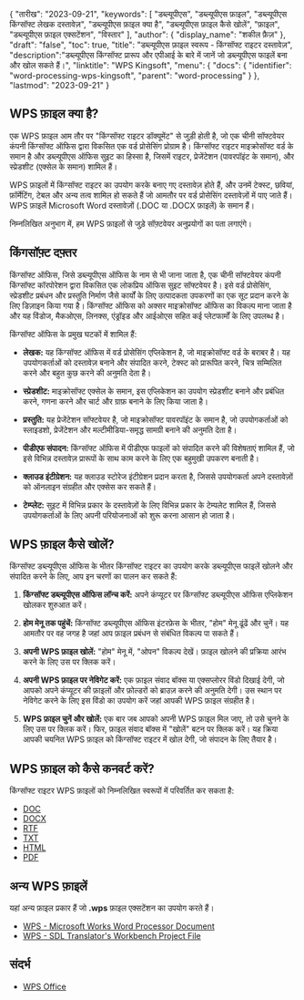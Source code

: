 {
"तारीख": "2023-09-21",
  "keywords": [
"डब्ल्यूपीएस",
"डब्ल्यूपीएस फ़ाइल",
"डब्ल्यूपीएस किंग्सॉफ्ट लेखक दस्तावेज़",
"डब्ल्यूपीएस फ़ाइल क्या है",
"डब्ल्यूपीएस फ़ाइल कैसे खोलें",
"फ़ाइल",
"डब्ल्यूपीएस फ़ाइल एक्सटेंशन",
"विस्तार"
],
  "author": {
"display_name": "शकील फ़ैज़"
},
"draft": "false",
"toc": true,
"title": "डब्ल्यूपीएस फ़ाइल स्वरूप - किंग्सॉफ्ट राइटर दस्तावेज़",
  "description":"डब्ल्यूपीएस किंग्सॉफ्ट प्रारूप और एपीआई के बारे में जानें जो डब्ल्यूपीएस फाइलें बना और खोल सकते हैं।",
"linktitle": "WPS Kingsoft",
  "menu": {
    "docs": {
      "identifier": "word-processing-wps-kingsoft",
"parent": "word-processing"
}
},
"lastmod": "2023-09-21"
}

## WPS फ़ाइल क्या है?

एक WPS फ़ाइल आम तौर पर "किंग्सॉफ्ट राइटर डॉक्यूमेंट" से जुड़ी होती है, जो एक चीनी सॉफ्टवेयर कंपनी किंग्सॉफ्ट ऑफिस द्वारा विकसित एक वर्ड प्रोसेसिंग प्रोग्राम है। किंग्सॉफ्ट राइटर माइक्रोसॉफ्ट वर्ड के समान है और डब्ल्यूपीएस ऑफिस सुइट का हिस्सा है, जिसमें राइटर, प्रेजेंटेशन (पावरपॉइंट के समान), और स्प्रेडशीट (एक्सेल के समान) शामिल हैं।

WPS फ़ाइलों में किंग्सॉफ्ट राइटर का उपयोग करके बनाए गए दस्तावेज़ होते हैं, और उनमें टेक्स्ट, छवियां, फ़ॉर्मेटिंग, टेबल और अन्य तत्व शामिल हो सकते हैं जो आमतौर पर वर्ड प्रोसेसिंग दस्तावेज़ों में पाए जाते हैं। WPS फ़ाइलें Microsoft Word दस्तावेज़ों (.DOC या .DOCX फ़ाइलें) के समान हैं।

निम्नलिखित अनुभाग में, हम WPS फ़ाइलों से जुड़े सॉफ़्टवेयर अनुप्रयोगों का पता लगाएंगे।

## किंगसॉफ़्ट दफ़्तर

किंग्सॉफ्ट ऑफिस, जिसे डब्ल्यूपीएस ऑफिस के नाम से भी जाना जाता है, एक चीनी सॉफ्टवेयर कंपनी किंग्सॉफ्ट कॉरपोरेशन द्वारा विकसित एक लोकप्रिय ऑफिस सुइट सॉफ्टवेयर है। इसे वर्ड प्रोसेसिंग, स्प्रेडशीट प्रबंधन और प्रस्तुति निर्माण जैसे कार्यों के लिए उत्पादकता उपकरणों का एक सूट प्रदान करने के लिए डिज़ाइन किया गया है। किंग्सॉफ्ट ऑफिस को अक्सर माइक्रोसॉफ्ट ऑफिस का विकल्प माना जाता है और यह विंडोज, मैकओएस, लिनक्स, एंड्रॉइड और आईओएस सहित कई प्लेटफार्मों के लिए उपलब्ध है।

किंग्सॉफ्ट ऑफिस के प्रमुख घटकों में शामिल हैं:

- **लेखक:** यह किंग्सॉफ्ट ऑफिस में वर्ड प्रोसेसिंग एप्लिकेशन है, जो माइक्रोसॉफ्ट वर्ड के बराबर है। यह उपयोगकर्ताओं को दस्तावेज़ बनाने और संपादित करने, टेक्स्ट को प्रारूपित करने, चित्र सम्मिलित करने और बहुत कुछ करने की अनुमति देता है।

- **स्प्रेडशीट:** माइक्रोसॉफ्ट एक्सेल के समान, इस एप्लिकेशन का उपयोग स्प्रेडशीट बनाने और प्रबंधित करने, गणना करने और चार्ट और ग्राफ़ बनाने के लिए किया जाता है।

- **प्रस्तुति:** यह प्रेजेंटेशन सॉफ्टवेयर है, जो माइक्रोसॉफ्ट पावरपॉइंट के समान है, जो उपयोगकर्ताओं को स्लाइडशो, प्रेजेंटेशन और मल्टीमीडिया-समृद्ध सामग्री बनाने की अनुमति देता है।

- **पीडीएफ संपादन:** किंग्सॉफ्ट ऑफिस में पीडीएफ फाइलों को संपादित करने की विशेषताएं शामिल हैं, जो इसे विभिन्न दस्तावेज़ प्रारूपों के साथ काम करने के लिए एक बहुमुखी उपकरण बनाती है।

- **क्लाउड इंटीग्रेशन:** यह क्लाउड स्टोरेज इंटीग्रेशन प्रदान करता है, जिससे उपयोगकर्ता अपने दस्तावेज़ों को ऑनलाइन संग्रहीत और एक्सेस कर सकते हैं।

- **टेम्प्लेट:** सुइट में विभिन्न प्रकार के दस्तावेज़ों के लिए विभिन्न प्रकार के टेम्पलेट शामिल हैं, जिससे उपयोगकर्ताओं के लिए अपनी परियोजनाओं को शुरू करना आसान हो जाता है।

## WPS फ़ाइल कैसे खोलें?

किंग्सॉफ्ट डब्ल्यूपीएस ऑफिस के भीतर किंग्सॉफ्ट राइटर का उपयोग करके डब्ल्यूपीएस फाइलें खोलने और संपादित करने के लिए, आप इन चरणों का पालन कर सकते हैं:

1. **किंग्सॉफ्ट डब्ल्यूपीएस ऑफिस लॉन्च करें:** अपने कंप्यूटर पर किंग्सॉफ्ट डब्ल्यूपीएस ऑफिस एप्लिकेशन खोलकर शुरुआत करें।

2. **होम मेनू तक पहुंचें:** किंग्सॉफ्ट डब्ल्यूपीएस ऑफिस इंटरफ़ेस के भीतर, "होम" मेनू ढूंढें और चुनें। यह आमतौर पर वह जगह है जहां आप फ़ाइल प्रबंधन से संबंधित विकल्प पा सकते हैं।

3. **अपनी WPS फ़ाइल खोलें:** "होम" मेनू में, "ओपन" विकल्प देखें। फ़ाइल खोलने की प्रक्रिया आरंभ करने के लिए उस पर क्लिक करें।

4. **अपनी WPS फ़ाइल पर नेविगेट करें:** एक फ़ाइल संवाद बॉक्स या एक्सप्लोरर विंडो दिखाई देगी, जो आपको अपने कंप्यूटर की फ़ाइलों और फ़ोल्डरों को ब्राउज़ करने की अनुमति देगी। उस स्थान पर नेविगेट करने के लिए इस विंडो का उपयोग करें जहां आपकी WPS फ़ाइल संग्रहीत है।

5. **WPS फ़ाइल चुनें और खोलें:** एक बार जब आपको अपनी WPS फ़ाइल मिल जाए, तो उसे चुनने के लिए उस पर क्लिक करें। फिर, फ़ाइल संवाद बॉक्स में "खोलें" बटन पर क्लिक करें। यह क्रिया आपकी चयनित WPS फ़ाइल को किंग्सॉफ्ट राइटर में खोल देगी, जो संपादन के लिए तैयार है।

## WPS फ़ाइल को कैसे कनवर्ट करें?

किंग्सॉफ्ट राइटर WPS फ़ाइलों को निम्नलिखित स्वरूपों में परिवर्तित कर सकता है:

- [DOC](/word-processing/doc/)
- [DOCX](/word-processing/docx/)
- [RTF](/word-processing/rtf/)
- [TXT](/word-processing/txt/)
- [HTML](/web/html/)
- [PDF](/pdf/)

## अन्य WPS फ़ाइलें

यहां अन्य फ़ाइल प्रकार हैं जो **.wps** फ़ाइल एक्सटेंशन का उपयोग करते हैं।

- [WPS - Microsoft Works Word Processor Document](/word-processing/wps/)
- [WPS - SDL Translator's Workbench Project File](/settings/wps/)

## संदर्भ
* [WPS Office](https://en.wikipedia.org/wiki/WPS_Office)
